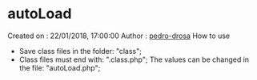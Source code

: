 # autoLoad
Created on : 22/01/2018, 17:00:00
Author     : [pedro-drosa](https://github.com/pedro-drosa)
How to use
- Save class files in the folder: "class";
- Class files must end with: ".class.php"; 
The values ​​can be changed in the file: "autoLoad.php";